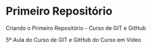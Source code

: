 # Primeiro Repositório
 Criando o Primeiro Repositório - Curso de GIT e GitHub

5º Aula do Curso de GIT e GitHub do Curso em Vídeo